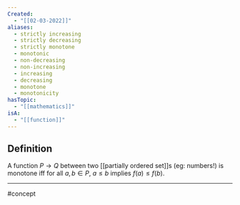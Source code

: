 ```yaml
---
Created:
  - "[[02-03-2022]]"
aliases:
  - strictly increasing
  - strictly decreasing
  - strictly monotone
  - monotonic
  - non-decreasing
  - non-increasing
  - increasing
  - decreasing
  - monotone
  - monotonicity
hasTopic:
  - "[[mathematics]]"
isA:
  - "[[function]]"
---
```


## Definition
A function $P\rightarrow Q$ between two [[partially ordered set]]s (eg: numbers!) is monotone iff for all $a, b\in P$, $a\leq b$ implies $f(a)\leq f(b)$. 

--- 
#concept